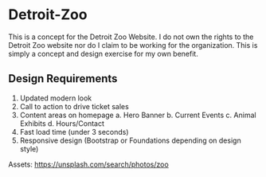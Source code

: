 # Detroit-Zoo 

This is a concept for the Detroit Zoo Website. I do not own the rights to the Detroit Zoo website nor do I claim to be working for the organization. This is simply a concept and design exercise for my own benefit.


Design Requirements
------------------------

1) Updated modern look
2) Call to action to drive ticket sales
3) Content areas on homepage
	a. Hero Banner
	b. Current Events
	c. Animal Exhibits
	d. Hours/Contact
4) Fast load time (under 3 seconds)
5) Responsive design (Bootstrap or Foundations depending on design style)

Assets: https://unsplash.com/search/photos/zoo